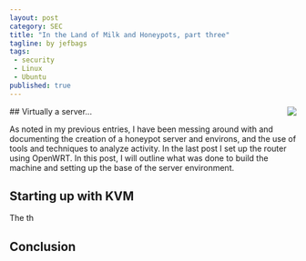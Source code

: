 ```yaml
---
layout: post
category: SEC
title: "In the Land of Milk and Honeypots, part three"
tagline: by jefbags
tags: 
 - security
 - Linux
 - Ubuntu
published: true
---
```










<p />
## Virtually a server...
<img align="right" src="{{ site.baseurl }}/images/linux.png">

As noted in my previous entries, I have been messing around with and documenting the creation of a honeypot server and environs, and the use of tools and techniques to analyze activity. In the last post I set up the router using OpenWRT. In this post, I will outline what was done to build the machine and setting up the base of the server environment. 

<!--more-->

## Starting up with KVM
The th




## Conclusion